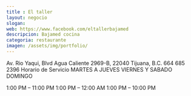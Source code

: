 ```yaml
---
title : El taller
layout: negocio
slogan: 
web: https://www.facebook.com/eltallerbajamed
descripcion: Bajamed cocina
categoria: restaurante
imagen: /assets/img/portfolio/
---
```

Av. Rio Yaqui, Blvd Agua Caliente 2969-B, 22040 Tijuana, B.C.
664 685 2396
Horario de Servicio 
MARTES A JUEVES			VIERNES Y SABADO			DOMINGO

1:00 PM – 11:00 PM	   1:00 PM – 12:00 AM		1:00 PM – 10:00 PM